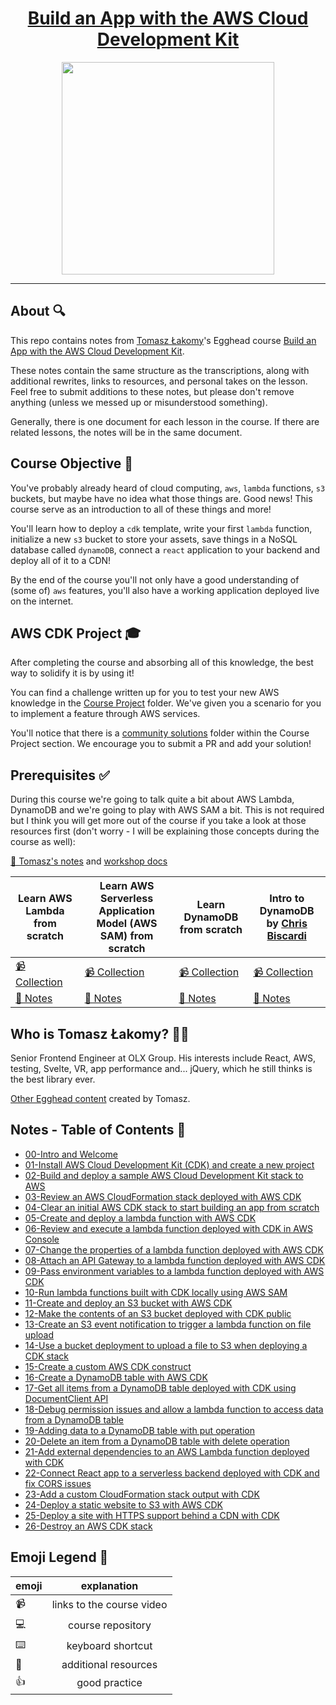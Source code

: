 <h1 align="center"><a href="https://egghead.io/courses/build-an-app-with-the-aws-cloud-development-kit?af=6p5abz">Build an App with the AWS Cloud Development Kit</a></h1>

<p align="center"><img src="https://d2eip9sf3oo6c2.cloudfront.net/series/square_covers/000/000/450/full/EGH_AWS-TS.png" width="340"></p>

---

## About 🔍

This repo contains notes from [Tomasz Łakomy](https://twitter.com/tlakomy)'s Egghead course [Build an App with the AWS Cloud Development Kit](https://egghead.io/courses/build-an-app-with-the-aws-cloud-development-kit?af=6p5abz).

These notes contain the same structure as the transcriptions, along with additional rewrites, links to resources, and personal takes on the lesson. Feel free to submit additions to these notes, but please don't remove anything (unless we messed up or misunderstood something).

Generally, there is one document for each lesson in the course. If there are related lessons, the notes will be in the same document.

## Course Objective 💪

You've probably already heard of cloud computing, `aws`, `lambda` functions, `s3` buckets, but maybe have no idea what those things are. Good news! This course serve as an introduction to all of these things and more!

You'll learn how to deploy a `cdk` template, write your first `lambda` function, initialize a new `s3` bucket to store your assets, save things in a NoSQL database called `dynamoDB`, connect a `react` application to your backend and deploy all of it to a CDN!

By the end of the course you'll not only have a good understanding of (some of) `aws` features, you'll also have a working application deployed live on the internet.

## AWS CDK Project 🎓

After completing the course and absorbing all of this knowledge, the best way to solidify it is by using it!

You can find a challenge written up for you to test your new AWS knowledge in the [Course Project](./course-project/README.md) folder. We've given you a scenario for you to implement a feature through AWS services.

You'll notice that there is a [community solutions](./course-project/community-solutions.md) folder within the Course Project section. We encourage you to submit a PR and add your solution!

## Prerequisites ✅
During this course we're going to talk quite a bit about AWS Lambda, DynamoDB and we're going to play with AWS SAM a bit. This is not required but I think you will get more out of the course if you take a look at those resources first (don't worry - I will be explaining those concepts during the course as well):

[🤔 Tomasz's notes](https://gist.github.com/tlakomy/f1312ec1fd092ece75a0f72403235fc8) and [workshop docs](https://github.com/tlakomy/egghead-aws-cdk-workshop/tree/master/docs)

| Learn AWS Lambda from scratch                                                             | Learn AWS Serverless Application Model (AWS SAM) from scratch                                                                     | Learn DynamoDB from scratch                                                                 | Intro to DynamoDB by [Chris Biscardi](https://egghead.io/instructors/chris-biscardi?af=6p5abz) |
|-------------------------------------------------------------------------------------------|-----------------------------------------------------------------------------------------------------------------------------------|---------------------------------------------------------------------------------------------|------------------------------------------------------------------------------------------------|
| [📹 Collection](https://egghead.io/playlists/learn-aws-lambda-from-scratch-d29d?af=6p5abz) | [📹 Collection](https://egghead.io/playlists/learn-aws-serverless-application-model-aws-sam-framework-from-scratch-baf9?af=6p5abz) | [📹 Collection](https://egghead.io/playlists/learn-aws-dynamodb-from-scratch-21c3?af=6p5abz) | [📹 Collection](https://egghead.io/playlists/learn-aws-dynamodb-from-scratch-21c3?af=6p5abz)    |
| [🤔 Notes](https://github.com/theianjones/egghead.io_learn_aws_lambda_from_scratch)        |                                       [🤔 Notes](https://github.com/eggheadio-projects/build-serverless-applications-with-aws-sam) |            [🤔 Notes](https://github.com/eggheadio-projects/learn-aws-dynamodb-from-scratch) |                             [🤔 Notes](https://github.com/eggheadio-projects/intro-to-dynamodb) |

## Who is Tomasz Łakomy? 👨‍💻

Senior Frontend Engineer at OLX Group. His interests include React, AWS, testing, Svelte, VR, app performance and... jQuery, which he still thinks is the best library ever.

[Other Egghead content](https://egghead.io/instructors/tomasz-lakomy) created by Tomasz.

## Notes - Table of Contents 📜

- [00-Intro and Welcome](00-intro-and-welcome.md)
- [01-Install AWS Cloud Development Kit (CDK) and create a new project](01-install-aws-cloud-development-kit-cdk-and-create-a-new-project.md)
- [02-Build and deploy a sample AWS Cloud Development Kit stack to AWS](02-build-and-deploy-a-sample-aws-cloud-development-kit-stack-to-aws.md)
- [03-Review an AWS CloudFormation stack deployed with AWS CDK](03-review-an-aws-cloud-formation-stack-deployed-with-aws-cdk.md)
- [04-Clear an initial AWS CDK stack to start building an app from scratch](04-clear-an-initial-aws-cdk-stack-to-start-building-an-app-from-scratch.md)
- [05-Create and deploy a lambda function with AWS CDK](05-create-and-deploy-a-lambda-function-with-aws-cdk.md)
- [06-Review and execute a lambda function deployed with CDK in AWS Console](06-review-and-execute-a-lambda-function-deployed-with-cdk-in-aws-console.md)
- [07-Change the properties of a lambda function deployed with AWS CDK](07-change-the-properties-of-a-lambda-function-deployed-with-aws-cdk.md)
- [08-Attach an API Gateway to a lambda function deployed with AWS CDK](08-attach-an-api-gateway-to-a-lambda-function-deployed-with-aws-cdk.md)
- [09-Pass environment variables to a lambda function deployed with AWS CDK](09-pass-environment-variables-to-a-lambda-function-deployed-with-aws-cdk.md)
- [10-Run lambda functions built with CDK locally using AWS SAM](10-run-lambda-functions-built-with-cdk-locally-using-aws-sam.md)
- [11-Create and deploy an S3 bucket with AWS CDK](11-create-and-deploy-an-s3-bucket-with-aws-cdk.md)
- [12-Make the contents of an S3 bucket deployed with CDK public](12-make-the-contents-of-an-s3-bucket-deployed-with-cdk-public.md)
- [13-Create an S3 event notification to trigger a lambda function on file upload](13-create-an-s3-event-notification-to-trigger-a-lambda-function-on-file-upload.md)
- [14-Use a bucket deployment to upload a file to S3 when deploying a CDK stack](14-use-a-bucket-deployment-to-upload-a-file-to-s3-when-deploying-a-cdk-stack.md)
- [15-Create a custom AWS CDK construct](15-create-a-custom-aws-cdk-construct.md)
- [16-Create a DynamoDB table with AWS CDK](16-create-a-dynamo-db-table-with-aws-cdk.md)
- [17-Get all items from a DynamoDB table deployed with CDK using DocumentClient API](17-get-all-items-from-a-dynamo-db-table-deployed-with-cdk-using-document-client-api.md)
- [18-Debug permission issues and allow a lambda function to access data from a DynamoDB table](18-debug-permission-issues-and-allow-a-lambda-function-to-access-data-from-a-dynamo-db-table.md)
- [19-Adding data to a DynamoDB table with put operation](19-adding-data-to-a-dynamo-db-table-with-put-operation.md)
- [20-Delete an item from a DynamoDB table with delete operation](20-delete-an-item-from-a-dynamo-db-table-with-delete-operation.md)
- [21-Add external dependencies to an AWS Lambda function deployed with CDK](21-add-external-dependencies-to-an-aws-lambda-function-deployed-with-cdk.md)
- [22-Connect React app to a serverless backend deployed with CDK and fix CORS issues](22-connect-react-app-to-a-serverless-backend-deployed-with-cdk-and-fix-cors-issues.md)
- [23-Add a custom CloudFormation stack output with CDK](23-add-a-custom-cloud-formation-stack-output-with-cdk.md)
- [24-Deploy a static website to S3 with AWS CDK](24-deploy-a-static-website-to-s3-with-aws-cdk.md)
- [25-Deploy a site with HTTPS support behind a CDN with CDK](25-deploy-a-site-with-https-support-behind-a-cdn-with-cdk.md)
- [26-Destroy an AWS CDK stack](26-destroy-an-aws-cdk-stack.md)

## Emoji Legend 🧠

| emoji| explanation              |
| -----|:------------------------:|
| 📹   | links to the course video|
| 💻   | course repository        |
| ⌨️    | keyboard shortcut        |
| 🤔   | additional resources     |
| 👍   | good practice            |